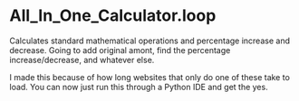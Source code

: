 # All_In_One_Calculator.loop

Calculates standard mathematical operations and percentage increase and decrease.
Going to add original amont, find the percentage increase/decrease, and whatever else.

I made this because of how long websites that only do one of these take to load. You can now just run this through a Python IDE and get the yes.
